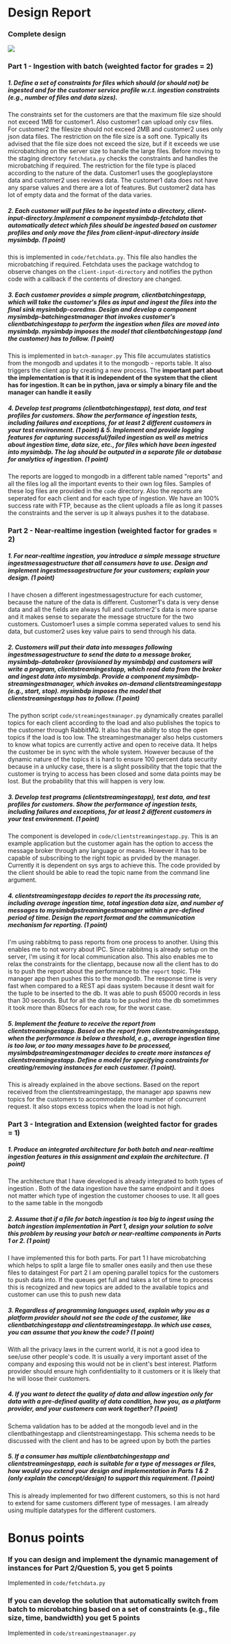# Design Report

### Complete design

![](images/block-diagram.png)


### Part 1 - Ingestion with batch (weighted factor for grades = 2)

##### 1. Define a set of constraints for files which should (or should not) be ingested and for the customer service profile w.r.t. ingestion constraints (e.g., number of files and data sizes).
The constraints set for the customers are that the maximum file size should not exceed 1MB for customer1. Also customer1 can upload only csv files. For customer2 the filesize should not exceed 2MB and customer2 uses only json data files. The restriction on the file size is a soft one. Typically its advised that the file size does not exceed the size, but if it exceeds we use microbatching on the server size to handle the large files. Before moving to the staging directory `fetchdata.py` checks the constraints and handles the microbatching if required. The restriction for the file type is placed according to the nature of the data. Customer1 uses the googleplaystore data and customer2 uses reviews data. The customer1 data does not have any sparse values and there are a lot of features. But customer2 data has lot of empty data and the format of the data varies.

##### 2. Each customer will put files to be ingested into a directory, client-input-directory.Implement a component mysimbdp-fetchdata that automatically detect which files should be ingested based on customer profiles and only move the files from client-input-directory inside mysimbdp. (1 point)
this is implemented in `code/fetchdata.py`. This file also handles the microbatching if required. Fetchdata uses the package watchdog to observe changes on the `client-input-directory` and notifies the python code with a callback if the contents of directory are changed.

##### 3. Each customer provides a simple program, clientbatchingestapp, which will take the customer's files as input and ingest the files into the final sink mysimbdp-coredms. Design and develop a component mysimbdp-batchingestmanager that invokes customer's clientbatchingestapp to perform the ingestion when files are moved into mysimbdp. mysimbdp imposes the model that clientbatchingestapp (and the customer) has to follow. (1 point)
This is implemented in `batch-manager.py` This file accumulates statistics from the mongodb and updates it to the mongodb - reports table. It also triggers the client app by creating a new process. The **important part about the implementation is that it is independent of the system that the client has for ingestion. It can be in python, java or simply a binary file and the manager can handle it easily**

##### 4. Develop test programs (clientbatchingestapp), test data, and test profiles for customers. Show the performance of ingestion tests, including failures and exceptions, for at least 2 different customers in your test environment. (1 point) & 5. Implement and provide logging features for capturing successful/failed ingestion as well as metrics about ingestion time, data size, etc., for files which have been ingested into mysimbdp. The log should be outputed in a separate file or database for analytics of ingestion. (1 point)
The reports are logged to mongodb in a different table named "reports" and all the files log all the important events to their own log files. Samples of these log files are provided in the `code` directory. Also the reports are seperated for each client and for each type of ingestion. We have an 100% success rate with FTP, because as the client uploads a file as long it passes the constraints and the server is up it always pushes it to the database.

### Part 2 - Near-realtime ingestion (weighted factor for grades = 2)

##### 1. For near-realtime ingestion, you introduce a simple message structure ingestmessagestructure that all consumers have to use. Design and implement ingestmessagestructure for your customers; explain your design. (1 point)
I have chosen a different ingestmessagestructure for each customer, because the nature of the data is different. Customer1's data is very dense data and all the fields are always full and customer2's data is more sparse and it makes sense to separate the message structure for the two customers. Customoer1 uses a simple comma seperated values to send his data, but customer2 uses key value pairs to send through his data.

##### 2. Customers will put their data into messages following ingestmessagestructure to send the data to a message broker, mysimbdp-databroker (provisioned by mysimbdp) and customers will write a program, clientstreamingestapp, which read data from the broker and ingest data into mysimbdp. Provide a component mysimbdp-streamingestmanager, which invokes on-demand clientstreamingestapp (e.g., start, stop). mysimbdp imposes the model that clientstreamingestapp has to follow. (1 point)
The python script `code/streamingestmanager.py` dynamically creates parallel topics for each client according to the load and also publishes the topics to the customer through RabbitMQ. It also has the ability to stop the open topics if the load is too low. The streamingestmanager also helps customers to know what topics are currently active and open to receive data. It helps the customer be in sync with the whole system. However because of the dynamic nature of the topics it is hard to ensure 100 percent data security because in a unlucky case, there is a slight possibility that the topic that the customer is trying to access has been closed and some data points may be lost. But the probability that this will happen is very low.

##### 3. Develop test programs (clientstreamingestapp), test data, and test profiles for customers. Show the performance of ingestion tests, including failures and exceptions, for at least 2 different customers in your test environment. (1 point)
The component is developed in `code/clientstreamingestapp.py`. This is an example application but the customer again has the option to access the message broker through any language or means. However it has to be capable of subscribing to the right topic as prvided by the manager. Currently it is dependent on sys args to achieve this. The code provided by the client should be able to read the topic name from the command line argument.

##### 4. clientstreamingestapp decides to report the its processing rate, including average ingestion time, total ingestion data size, and number of messages to mysimbdpstreamingestmanager within a pre-defined period of time. Design the report format and the communication mechanism for reporting. (1 point)
I'm using rabbitmq to pass reports from one process to another. Using this enables me to not worry about IPC. Since rabbitmq is already setup on the server, I'm using it for local communication also. This also enables me to relax the constraints for the clientapp, because now all the client has to do is to push the report about the performance to the `report` topic. THe manager app then pushes this to the mongodb. The response time is very fast when compared to a REST api daas system because it desnt wait for the tuple to be inserted to the db. It was able to push 65000 records in less than 30 seconds. But for all the data to be pushed into the db sometimmes it took more than 80secs for each row, for the worst case.

##### 5. Implement the feature to receive the report from clientstreamingestapp. Based on the report from clientstreamingestapp, when the performance is below a threshold, e.g., average ingestion time is too low, or too many messages have to be processed, mysimbdpstreamingestmanager decides to create more instances of clientstreamingestapp. Define a model for specifying constraints for creating/removing instances for each customer. (1 point).
This is already explained in the above sections. Based on the report received from the clientstreamingestapp, the manager app spawns new topics for the customers to accommodate more number of concurrent request. It also stops excess topics when the load is not high.

### Part 3 - Integration and Extension (weighted factor for grades = 1)

##### 1. Produce an integrated architecture for both batch and near-realtime ingestion features in this assignment and explain the architecture. (1 point)
The architecture that I have developed is already integrated to both types of ingestion . Both of the data ingestion have the same endpoint and it does not matter which type of ingestion the customer chooses to use. It all goes to the same table in the mongodb

##### 2. Assume that if a file for batch ingestion is too big to ingest using the batch ingestion implementation in Part 1, design your solution to solve this problem by reusing your batch or near-realtime components in Parts 1 or 2. (1 point)
I have implemented this for both parts.
For part 1 I have microbatching which helps to split a large file to smaller ones easily and then use these files to dataingest
For part 2 I am opening parallel topics for the customers to push data into. If the queues get full and takes a lot of time to process this is recognized and new topics are added to the available topics and customer can use this to push new data

##### 3. Regardless of programming languages used, explain why you as a platform provider should not see the code of the customer, like clientbatchingestapp and clientstreamingestapp. In which use cases, you can assume that you know the code? (1 point)
With all the privacy laws in the current world, it is not a good idea to see/use other people's code. It is usually a very important asset of the company and exposing this would not be in client's best interest. Platform provider should ensure high confidentiality to it customers  or it is likely that he will loose their customers.

##### 4. If you want to detect the quality of data and allow ingestion only for data with a pre-defined quality of data condition, how you, as a platform provider, and your customers can work together? (1 point)
Schema validation has to be added at the mongodb level and in the clientbathingestapp and clientstreamingestapp. This schema needs to be discussed with the client and has to be agreed upon by both the parties

##### 5. If a consumer has multiple clientbatchingestapp and clientstreamingestapp, each is suitable for a type of messages or files, how would you extend your design and implementation in Parts 1 & 2 (only explain the concept/design) to support this requirement. (1 point)
This is already implemented for two different customers, so this is not hard to extend for same customers different type of messages. I am already using multiple datatypes for the different customers.

# Bonus points
### If you can design and implement the dynamic management of instances for Part 2/Question 5, you get 5 points
Implemented in `code/fetchdata.py`
### If you can develop the solution that automatically switch from batch to microbatching based on a set of constraints (e.g., file size, time, bandwidth) you get 5 points
Implemented in `code/streamingestmanager.py`
